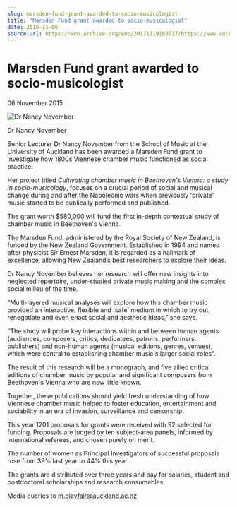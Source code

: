 ```yaml
---
slug: marsden-fund-grant-awarded-to-socio-musicologist
title: "Marsden Fund grant awarded to socio-musicologist"
date: 2015-11-06
source-url: https://web.archive.org/web/20171119163737/https://www.auckland.ac.nz/en/about/news-events-and-notices/news/news-2015/11/marsden-fund-grant-awarded-to-socio-musicologist.html
---
```

Marsden Fund grant awarded to socio-musicologist
================================================

06 November 2015

![Dr Nancy November](https://www.auckland.ac.nz/en/about/news-events-and-notices/news/news-2015/11/marsden-fund-grant-awarded-to-socio-musicologist/_jcr_content/par/textimage/image.img.jpg/1453430899998.jpg "Dr Nancy November")

Dr Nancy November

Senior Lecturer Dr Nancy November from the School of Music at the University of Auckland has been awarded a Marsden Fund grant to investigate how 1800s Viennese chamber music functioned as social practice.  
  
Her project titled _Cultivating chamber music in Beethoven's Vienna: a study in socio-musicology_, focuses on a crucial period of social and musical change during and after the Napoleonic wars when previously 'private' music started to be publically performed and published.  
  
The grant worth $580,000 will fund the first in-depth contextual study of chamber music in Beethoven's Vienna.  
  
The Marsden Fund, administered by the Royal Society of New Zealand, is funded by the New Zealand Government. Established in 1994 and named after physicist Sir Ernest Marsden, it is regarded as a hallmark of excellence, allowing New Zealand’s best researchers to explore their ideas.

Dr Nancy November believes her research will offer new insights into neglected repertoire, under-studied private music making and the complex social milieu of the time.  
  
“Multi-layered musical analyses will explore how this chamber music provided an interactive, flexible and 'safe' medium in which to try out, renegotiate and even enact social and aesthetic ideas,” she says.  
  
“The study will probe key interactions within and between human agents (audiences, composers, critics, dedicatees, patrons, performers, publishers) and non-human agents (musical editions, genres, venues), which were central to establishing chamber music's larger social roles”.  
  
The result of this research will be a monograph, and five allied critical editions of chamber music by popular and significant composers from Beethoven's Vienna who are now little known.  
  
Together, these publications should yield fresh understanding of how Viennese chamber music helped to foster education, entertainment and sociability in an era of invasion, surveillance and censorship.

This year 1201 proposals for grants were received with 92 selected for funding. Proposals are judged by ten subject-area panels, informed by international referees, and chosen purely on merit.  
  
The number of women as Principal Investigators of successful proposals rose from 39% last year to 44% this year.

The grants are distributed over three years and pay for salaries, student and postdoctoral scholarships and research consumables.  
  
Media queries to [m.playfair@auckland.ac.nz](mailto:%20m.playfair@auckland.ac.nz)